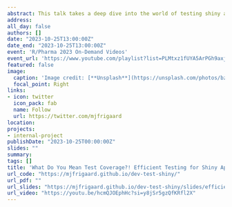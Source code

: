 ```yaml
---
abstract: This talk takes a deep dive into the world of testing shiny applications, covering strategies for determining what needs to be tested to ensure your app's functional accuracy and reliability. Shiny's reactive programming model requires specialized approaches to testing, distinct from traditional R package testing. I'll begin by describing the application of unit, integration, and end-to-end testing in Shiny apps. Then we'll move into the role of testing in development and highlight the need for code organization when designing your testing suite. The focus then shifts to practical aspects of testing by illustrating tools like test data and fixtures. Attendees will see example tests for utility functions, modules, and tests to capture specific user interactions (and confirm the application behaves as expected). Finally, I will demonstrate advanced topics like test coverage, what it measures, and why 100% coverage isn't necessarily a metric worth chasing. This presentation will give R developers a toolkit of testing techniques (building a test suite, writing effective tests, and automated testing) regardless of their familiarity with Shiny.
address:
all_day: false
authors: []
date: "2023-10-25T13:00:00Z"
date_end: "2023-10-25T13:00:00Z"
event: 'R/Pharma 2023 On-Demand Videos'
event_url: 'https://www.youtube.com/playlist?list=PLMtxz1fUYA5ArPGh9axjLsZR7Rq7csrG8'
featured: false
image:
  caption: 'Image credit: [**Unsplash**](https://unsplash.com/photos/bzdhc5b3Bxs)'
  focal_point: Right
links:
- icon: twitter
  icon_pack: fab
  name: Follow
  url: https://twitter.com/mjfrigaard
location: 
projects:
- internal-project
publishDate: "2023-10-25T00:00:00Z"
slides: ""
summary: 
tags: []
title: 'What Do You Mean Test Coverage?! Efficient Testing for Shiny Apps'
url_code: "https://mjfrigaard.github.io/dev-test-shiny/"
url_pdf: ""
url_slides: "https://mjfrigaard.github.io/dev-test-shiny/slides/efficient-tests.html#/title-slide"
url_video: "https://youtu.be/hcmQJOEphHc?si=y8jSr5gzQfKRfl2X"
---
```

